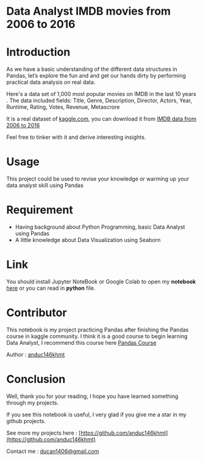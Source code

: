 # Data Analyst IMDB movies from 2006 to 2016

# Introduction
As we have a basic understanding of the different data structures in Pandas, let’s explore the fun and and get our hands dirty by performing practical data analysis on real data.

Here's a data set of 1,000 most popular movies on IMDB in the last 10 years . The data included  fields: Title, Genre, Description, Director, Actors, Year, Runtime, Rating, Votes, Revenue, Metascrore

It is a real dataset of [kaggle.com](https://www.kaggle.com/),  you can download it from [IMDB data from 2006 to 2016](https://www.kaggle.com/PromptCloudHQ/imdb-data)

Feel free to tinker with it and derive interesting insights.

# Usage

This project could be used to revise your knowledge or warming up your data analyst skill using Pandas

# Requirement

*   Having background about Python Programming, basic Data Analyst using Pandas
*   A little knowledge about Data Visualization using Seaborn

# Link
You should install Jupyter NoteBook or Google Colab to open my <b>notebook</b> [here](https://colab.research.google.com/github/anduc146khmt/IMDB_movies/blob/master/IMDB_movies.ipynb) or you can read in <b>python</b> file.

# Contributor

This notebook is my project practicing Pandas after finishing the Pandas course in kaggle community. I think it is a good course to begin learning Data Analyst, I recommend this course here [Pandas Course](https://www.kaggle.com/learn/pandas)

Author : [anduc146khmt](https://github.com/anduc146khmt)


# Conclusion

Well, thank you for your reading, I hope you have learned something through my projects.

If you see this notebook is useful, I very glad if you give me a star in my github projects.

See more my projects here : [https://github.com/anduc146khmt](https://github.com/anduc146khmt)

Contact me : ducan1406@gmail.com
